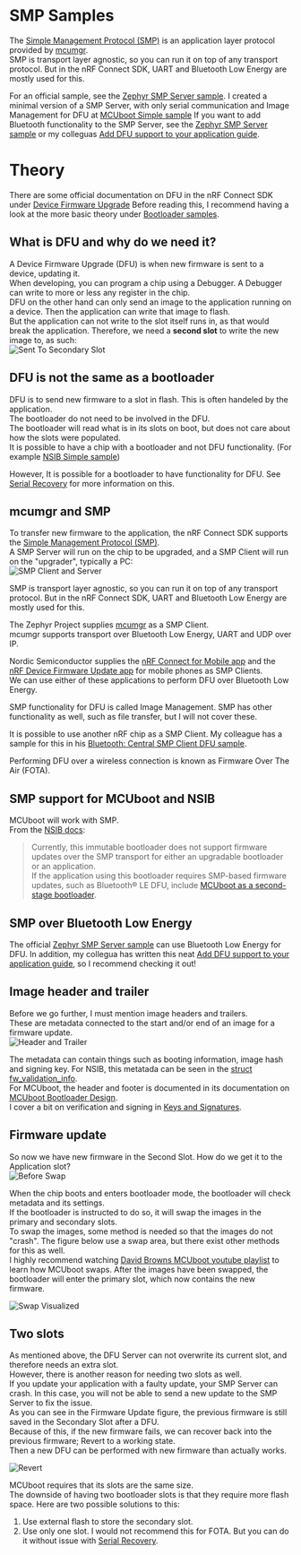 # SMP Samples
The [Simple Management Protocol (SMP)](https://developer.nordicsemi.com/nRF_Connect_SDK/doc/2.1.0/zephyr/services/device_mgmt/smp_protocol.html) is an application layer protocol provided by [mcumgr](https://developer.nordicsemi.com/nRF_Connect_SDK/doc/2.1.0/zephyr/services/device_mgmt/mcumgr.html).  
SMP is transport layer agnostic, so you can run it on top of any transport protocol. But in the nRF Connect SDK, UART and Bluetooth Low Energy are mostly used for this.

For an official sample, see the [Zephyr SMP Server sample](https://developer.nordicsemi.com/nRF_Connect_SDK/doc/2.1.0/zephyr/samples/subsys/mgmt/mcumgr/smp_svr/README.html). 
I created a minimal version of a SMP Server, with only serial communication and Image Management for DFU at [MCUboot Simple sample](./mcuboot_smp)
If you want to add Bluetooth functionality to the SMP Server, see the [Zephyr SMP Server sample](https://developer.nordicsemi.com/nRF_Connect_SDK/doc/2.1.0/zephyr/samples/subsys/mgmt/mcumgr/smp_svr/README.html) or my colleguas [Add DFU support to your application guide](https://devzone.nordicsemi.com/guides/nrf-connect-sdk-guides/b/software/posts/ncs-dfu).

# Theory
There are some official documentation on DFU in the nRF Connect SDK under [Device Firmware Upgrade](https://developer.nordicsemi.com/nRF_Connect_SDK/doc/2.1.0/nrf/security_chapter.html#device-firmware-upgrade-dfu)
Before reading this, I recommend having a look at the more basic theory under [Bootloader samples](../).

## What is DFU and why do we need it?
A Device Firmware Upgrade (DFU) is when new firmware is sent to a device, updating it.  
When developing, you can program a chip using a Debugger. A Debugger can write to more or less any register in the chip.  
DFU on the other hand can only send an image to the application running on a device. Then the application can write that image to flash.  
But the application can not write to the slot itself runs in, as that would break the application. 
Therefore, we need a **second slot** to write the new image to, as such:  
![Sent To Secondary Slot](../../.images/new_firmware.png)

## DFU is not the same as a bootloader
DFU is to send new firmware to a slot in flash.
This is often handeled by the application.  
The bootloader do not need to be involved in the DFU.  
The bootloader will read what is in its slots on boot, but does not care about how the slots were populated.  
It is possible to have a chip with a bootloader and not DFU functionality. (For example [NSIB Simple sample](../updatable_bootloader/nsib_simple))

However, It is possible for a bootloader to have functionality for DFU. See [Serial Recovery](../serial_recovery) for more information on this.

## mcumgr and SMP
To transfer new firmware to the application, the nRF Connect SDK supports the [Simple Management Protocol (SMP)](https://developer.nordicsemi.com/nRF_Connect_SDK/doc/2.1.0/zephyr/services/device_mgmt/smp_protocol.html).  
A SMP Server will run on the chip to be upgraded, and a SMP Client will run on the "upgrader", typically a PC:  
![SMP Client and Server](../../.images/smp_client_server.png)

SMP is transport layer agnostic, so you can run it on top of any transport protocol. But in the nRF Connect SDK, UART and Bluetooth Low Energy are mostly used for this.

The Zephyr Project supplies [mcumgr](https://developer.nordicsemi.com/nRF_Connect_SDK/doc/2.1.0/zephyr/services/device_mgmt/mcumgr.html) as a SMP Client.  
mcumgr supports transport over Bluetooth Low Energy, UART and UDP over IP.

Nordic Semiconductor supplies the [nRF Connect for Mobile app](https://www.nordicsemi.com/Products/Development-tools/nrf-connect-for-mobile) and the [nRF Device Firmware Update app](https://play.google.com/store/apps/details?id=no.nordicsemi.android.dfu&gl=US) for mobile phones as SMP Clients.  
We can use either of these applications to perform DFU over Bluetooth Low Energy.

SMP functionality for DFU is called Image Management. 
SMP has other functionality as well, such as file transfer, but I will not cover these.

It is possible to use another nRF chip as a SMP Client. My colleague has a sample for this in his [Bluetooth: Central SMP Client DFU sample](https://github.com/simon-iversen/ncs_samples/tree/master/central_smp_client_dfu).

Performing DFU over a wireless connection is known as Firmware Over The Air (FOTA).

## SMP support for MCUboot and NSIB
MCUboot will work with SMP.  
From the [NSIB docs](https://developer.nordicsemi.com/nRF_Connect_SDK/doc/2.1.0/nrf/samples/bootloader/README.html):
> Currently, this immutable bootloader does not support firmware updates over the SMP transport for either an upgradable bootloader or an application.  
> If the application using this bootloader requires SMP-based firmware updates, such as Bluetooth® LE DFU, include [MCUboot as a second-stage bootloader](https://developer.nordicsemi.com/nRF_Connect_SDK/doc/2.1.0/nrf/ug_bootloader_adding.html#ug-bootloader-adding-upgradable).

## SMP over Bluetooth Low Energy
The official [Zephyr SMP Server sample](https://developer.nordicsemi.com/nRF_Connect_SDK/doc/2.1.0/zephyr/samples/subsys/mgmt/mcumgr/smp_svr/README.html) can use Bluetooth Low Energy for DFU. 
In addition, my collegua has written this neat [Add DFU support to your application guide](https://devzone.nordicsemi.com/guides/nrf-connect-sdk-guides/b/software/posts/ncs-dfu), so I recommend checking it out!

## Image header and trailer
Before we go further, I must mention image headers and trailers.  
These are metadata connected to the start and/or end of an image for a firmware update.  
![Header and Trailer](../../.images/metadata.png)

The metadata can contain things such as booting information, image hash and signing key.
For NSIB, this metatada can be seen in the [struct fw_validation_info](https://github.com/nrfconnect/sdk-nrf/blob/0ea5deb771513a9ef9ced24844e180e9fe8f9a64/subsys/bootloader/bl_validation/bl_validation.c#L76-L95).  
For MCUboot, the header and footer is documented in its documentation on [MCUboot Bootloader Design](https://developer.nordicsemi.com/nRF_Connect_SDK/doc/2.1.0/mcuboot/design.html).  
I cover a bit on verification and signing in [Keys and Signatures](../keys_and_signatures).


## Firmware update
So now we have new firmware in the Second Slot. How do we get it to the Application slot?  
![Before Swap](../../.images/before_swap.png)

When the chip boots and enters bootloader mode, the bootloader will check metadata and its settings.  
If the bootloader is instructed to do so, it will swap the images in the primary and secondary slots.  
To swap the images, some method is needed so that the images do not "crash".
The figure below use a swap area, but there exist other methods for this as well.  
I highly recommend watching [David Browns MCUboot youtube playlist](https://www.youtube.com/watch?v=mlGduM1W-gA&list=PLHoBLXiNitjEZFbSsz9UN69L-Z5-3oaee) to learn how MCUboot swaps.
After the images have been swapped, the bootloader will enter the primary slot, which now contains the new firmware.

![Swap Visualized](../../.images/swap.png)  


## Two slots
As mentioned above, the DFU Server can not overwrite its current slot, and therefore needs an extra slot.  
However, there is another reason for needing two slots as well.  
If you update your application with a faulty update, your SMP Server can crash. In this case, you will not be able to send a new update to the SMP Server to fix the issue.  
As you can see in the Firmware Update figure, the previous firmware is still saved in the Secondary Slot after a DFU.  
Because of this, if the new firmware fails, we can recover back into the previous firmware; Revert to a working state.  
Then a new DFU can be performed with new firmware than actually works.

![Revert](../../.images/revert.png)

MCUboot requires that its slots are the same size.  
The downside of having two bootloader slots is that they require more flash space. Here are two possible solutions to this:  
1. Use external flash to store the secondary slot.  
2. Use only one slot. I would not recommend this for FOTA. But you can do it without issue with [Serial Recovery](../serial_recovery).
